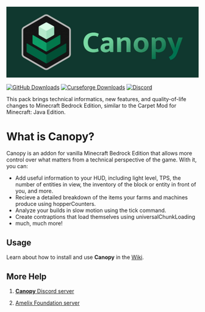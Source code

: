 ![Canopy Logo](./CanopyLogo_icon_text.jpg)

[![GitHub Downloads](https://img.shields.io/github/downloads/ForestOfLight/Canopy/total?label=Github%20downloads&logo=github)](https://github.com/ForestOfLight/Canopy/releases/latest)
[![Curseforge Downloads](https://cf.way2muchnoise.eu/full_1062078_downloads.svg)](https://www.curseforge.com/minecraft-bedrock/addons/canopy)
[![Discord](https://badgen.net/discord/members/9KGche8fxm?icon=discord&label=Discord&list=what)](https://discord.gg/9KGche8fxm)

This pack brings technical informatics, new features, and quality-of-life changes to Minecraft Bedrock Edition, similar to the Carpet Mod for Minecraft: Java Edition.

# What is Canopy?

Canopy is an addon for vanilla Minecraft Bedrock Edition that allows more control over what matters from a technical perspective of the game. With it, you can:

- Add useful information to your HUD, including light level, TPS, the number of entities in view, the inventory of the block or entity in front of you, and more.
- Recieve a detailed breakdown of the items your farms and machines produce using hopperCounters.
- Analyze your builds in slow motion using the tick command.
- Create contraptions that load themselves using universalChunkLoading
- much, much more!

## Usage

Learn about how to install and use **Canopy** in the [Wiki](https://github.com/ForestOfLight/Canopy/wiki).

## More Help

1. [**Canopy** Discord server](https://discord.gg/9KGche8fxm)

2. [Amelix Foundation server](https://discord.gg/FabqwVzgyD)
